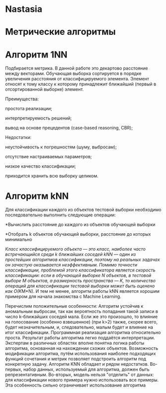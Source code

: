 # Nastasia
# Метрические алгоритмы
# Алгоритм 1NN
Подбирается метрика. В данной работе это декартово расстояние между векторами.
Обучающая выборка сортируется в порядке увеличения расстояния от классифицируемого элемента.
Элемент относят к тому классу к которому принадлежит ближайший (первый в отсортированной выборке) элемент.

Преимущества:

простота реализации;

интерпретируемость решений;

вывод на основе прецедентов (case-based reasoning, CBR);

Недостатки:

неустойчивость к погрешностям (шуму, выбросам);

отсутствие настраиваемых параметров;

низкое качество классификации;

приходится хранить всю выборку целиком.

# Алгоритм kNN
Для классификации каждого из объектов тестовой выборки необходимо последовательно выполнить следующие операции:

*Вычислить расстояние до каждого из объектов обучающей выборки

*Отобрать k объектов обучающей выборки, расстояние до которых минимально

*Класс классифицируемого объекта — это класс, наиболее часто встречающийся среди k ближайших соседей
kNN — один из простейших алгоритмов классификации, поэтому на реальных задачах он зачастую оказывается неэффективным. Помимо точности классификации, проблемой этого классификатора является скорость классификации: если в обучающей выборке N объектов, в тестовой выборе M объектов, а размерность пространства — K, то количество операций для классификации тестовой выборки может быть оценено как O(K*M*N). И тем не менее, алгоритм работы kNN является хорошим примером для начала знакомства с Machine Learning.

Перечислим положительные особенности:
Алгоритм устойчив к аномальным выбросам, так как вероятность попадания такой записи в число k-ближайших соседей мала. Если же это произошло, то влияние на голосование (особенно взвешенное) (при k>2) также, скорее всего, будет незначительным, и, следовательно, малым будет и влияние на итог классификации.
Программная реализация алгоритма относительно проста.
Результат работы алгоритма легко поддаётся интерпретации. Экспертам в различных областях вполне понятна логика работы алгоритма, основанная на нахождении схожих объектов.
Возможность модификации алгоритма, путём использования наиболее подходящих функций сочетания и метрик позволяет подстроить алгоритм под конкретную задачу.
Алгоритм KNN обладает и рядом недостатков. Во-первых, набор данных, используемый для алгоритма, должен быть репрезентативным. Во-вторых, модель нельзя "отделить" от данных: для классификации нового примера нужно использовать все примеры. Эта особенность сильно ограничивает использование алгоритма
